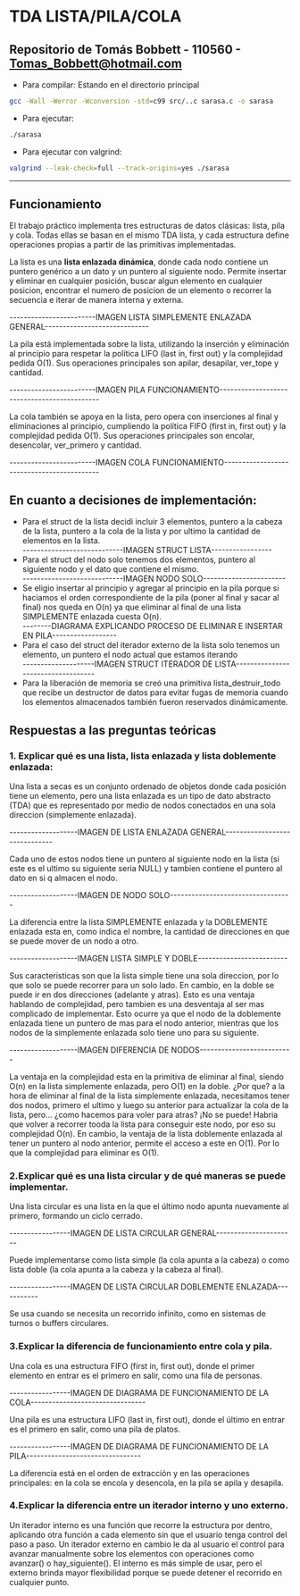 # TDA LISTA/PILA/COLA

## Repositorio de Tomás Bobbett - 110560 - Tomas_Bobbett@hotmail.com

- Para compilar: Estando en el directorio principal

```bash
gcc -Wall -Werror -Wconversion -std=c99 src/..c sarasa.c -o sarasa
```

- Para ejecutar:

```bash
./sarasa
```

- Para ejecutar con valgrind:
```bash
valgrind --leak-check=full --track-origins=yes ./sarasa
```
---
<h2>Funcionamiento</h2>

El trabajo práctico implementa tres estructuras de datos clásicas: lista, pila y cola. Todas ellas se basan en el mismo TDA lista, y cada estructura define operaciones propias 
a partir de las primitivas implementadas.

La lista es una <b>lista enlazada dinámica</b>, donde cada nodo contiene un puntero genérico a un dato y un puntero al siguiente nodo. Permite insertar y eliminar en cualquier
posición, buscar algun elemento en cualquier posicion, encontrar el numero de posicion de un elemento o recorrer la secuencia e iterar de manera interna y externa.

------------------------IMAGEN LISTA SIMPLEMENTE ENLAZADA GENERAL-----------------------------

La pila está implementada sobre la lista, utilizando la inserción y eliminación al principio para respetar la política LIFO (last in, first out) y la complejidad pedida O(1). Sus operaciones principales son apilar, desapilar, ver_tope y cantidad.

------------------------IMAGEN PILA FUNCIONAMIENTO--------------------------------------------

La cola también se apoya en la lista, pero opera con inserciones al final y eliminaciones al principio, cumpliendo la política FIFO (first in, first out) y la complejidad pedida O(1). Sus operaciones principales son encolar, desencolar, ver_primero y cantidad.

------------------------IMAGEN COLA FUNCIONAMIENTO-------------------------------------------

<h2>En cuanto a decisiones de implementación:</h2>
<ul>
    <li>Para el struct de la lista decidi incluir 3 elementos, puntero a la cabeza de la lista, puntero a la cola de la lista y por ultimo la cantidad de elementos en la lista.</li>
    ----------------------------IMAGEN STRUCT LISTA-----------------
    <li>Para el struct del nodo solo tenemos dos elementos, puntero al siguiente nodo y el dato que contiene el mismo.</li>
    ----------------------------IMAGEN NODO SOLO-----------------------
    <li>Se eligio insertar al principio y agregar al principio en la pila porque si haciamos el orden correspondiente de la pila (poner al final y sacar al final) nos queda en O(n) ya que eliminar al final de una lista SIMPLEMENTE enlazada cuesta O(n).</li>
    --------DIAGRAMA EXPLICANDO PROCESO DE ELIMINAR E INSERTAR EN PILA------------------
    <li>Para el caso del struct del iterador externo de la lista solo tenemos un elemento, un puntero el nodo actual que estamos iterando</li>
    --------------------IMAGEN STRUCT ITERADOR DE LISTA-----------------------------------
    <li>Para la liberación de memoria se creó una primitiva lista_destruir_todo que recibe un destructor de datos para evitar fugas de memoria cuando los elementos almacenados también fueron reservados dinámicamente.</li>
</ul>

## Respuestas a las preguntas teóricas
<h3>1. Explicar qué es una lista, lista enlazada y lista doblemente enlazada:</h3>
Una lista a secas es un conjunto ordenado de objetos donde cada posición tiene un elemento, pero una lista enlazada 
es un tipo de dato abstracto (TDA) que es representado por medio de nodos conectados en una sola direccion (simplemente enlazada). 

-------------------IMAGEN DE LISTA ENLAZADA GENERAL------------------------------

Cada uno de estos nodos tiene un puntero al siguiente nodo en la lista (si este es el ultimo su siguiente seria NULL)
y tambien contiene el puntero al dato en si q almacen el nodo.

-------------------IMAGEN DE NODO SOLO----------------------------------

La diferencia entre la lista SIMPLEMENTE enlazada y la DOBLEMENTE enlazada esta en, como indica el nombre, la cantidad de direcciones en que se puede mover de un nodo a otro. 

-------------------IMAGEN LISTA SIMPLE Y DOBLE-------------------------

Sus caracteristicas son que la lista simple tiene una sola direccion, por lo que solo se puede recorrer para un solo lado. En 
cambio, en la doble se puede ir en dos direcciones (adelante y atras).
Esto es una ventaja hablando de complejidad, pero tambien es una desventaja al ser mas complicado de implementar. Esto ocurre ya que
el nodo de la doblemente enlazada tiene un puntero de mas para el nodo anterior, mientras que los nodos de la simplemente 
enlazada solo tiene uno para su siguiente.

-------------------IMAGEN DIFERENCIA DE NODOS--------------------------


La ventaja en la complejidad esta en la primitiva de eliminar al final, siendo O(n) en la lista simplemente enlazada, pero O(1) en la
doble. ¿Por que? a la hora de eliminar al final de la lista simplemente enlazada, necesitamos tener dos nodos, primero el ultimo y
luego su anterior para actualizar la cola de la lista, pero... ¿como hacemos para voler para atras? ¡No se puede! Habria que volver a 
recorrer tooda la lista para conseguir este nodo, por eso su complejidad O(n). En cambio, la ventaja de la lista doblemente enlazada al 
tener un puntero al nodo anterior, permite el acceso a este en O(1). Por lo que la complejidad para eliminar es O(1).

<h3>2.Explicar qué es una lista circular y de qué maneras se puede implementar.</h3>
Una lista circular es una lista en la que el último nodo apunta nuevamente al primero, formando un ciclo cerrado.

-----------------IMAGEN DE LISTA CIRCULAR GENERAL----------------------

Puede implementarse como lista simple (la cola apunta a la cabeza) o como lista doble (la cola apunta a la cabeza y la cabeza al final).

-----------------IMAGEN DE LISTA CIRCULAR DOBLEMENTE ENLAZADA-----------

Se usa cuando se necesita un recorrido infinito, como en sistemas de turnos o buffers circulares.

<h3>3.Explicar la diferencia de funcionamiento entre cola y pila.</h3>
Una cola es una estructura FIFO (first in, first out), donde el primer elemento en entrar es el primero en salir, como una fila de personas.

-----------------IMAGEN DE DIAGRAMA DE FUNCIONAMIENTO DE LA COLA--------------------------------

Una pila es una estructura LIFO (last in, first out), donde el último en entrar es el primero en salir, como una pila de platos.

-----------------IMAGEN DE DIAGRAMA DE FUNCIONAMIENTO DE LA PILA--------------------------------

La diferencia está en el orden de extracción y en las operaciones principales: en la cola se encola y desencola, en la pila se apila y desapila.

<h3>4.Explicar la diferencia entre un iterador interno y uno externo.</h3>
Un iterador interno es una función que recorre la estructura por dentro, aplicando otra función a cada elemento sin que el usuario tenga control del paso a paso.
Un iterador externo en cambio le da al usuario el control para avanzar manualmente sobre los elementos con operaciones como avanzar() o hay_siguiente().
El interno es más simple de usar, pero el externo brinda mayor flexibilidad porque se puede detener el recorrido en cualquier punto.
